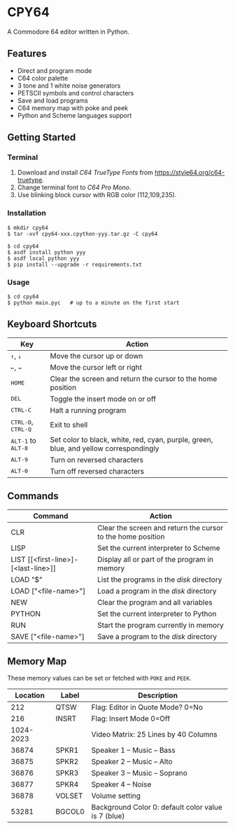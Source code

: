 # CPY64

A Commodore 64 editor written in Python.

## Features

* Direct and program mode
* C64 color palette
* 3 tone and 1 white noise generators
* PETSCII symbols and control characters
* Save and load programs
* C64 memory map with poke and peek
* Python and Scheme languages support

## Getting Started

### Terminal

1. Download and install *C64 TrueType Fonts* from https://style64.org/c64-truetype.
2. Change terminal font to *C64 Pro Mono*.
3. Use blinking block cursor with RGB color (112,109,235).

### Installation

    $ mkdir cpy64
    $ tar -xvf cpy64-xxx.cpython-yyy.tar.gz -C cpy64

    $ cd cpy64
    $ asdf install python yyy
    $ asdf local python yyy
    $ pip install --upgrade -r requirements.txt

### Usage

    $ cd cpy64
    $ python main.pyc   # up to a minute on the first start

## Keyboard Shortcuts

Key                                  | Action
------------------------------------ | --------------------------------------------
<kbd>↑</kbd>, <kbd>↓</kbd>         | Move the cursor up or down
<kbd>←</kbd>, <kbd>→</kbd>         | Move the cursor left or right
<kbd>HOME</kbd>                      | Clear the screen and return the cursor to the home position
<kbd>DEL</kbd>                       | Toggle the insert mode on or off
<kbd>CTRL-C</kbd>                    | Halt a running program
<kbd>CTRL-D</kbd>, <kbd>CTRL-Q</kbd> | Exit to shell
<kbd>ALT-1</kbd> to <kbd>ALT-8</kbd>    | Set color to black, white, red, cyan, purple, green, blue, and yellow correspondingly
<kbd>ALT-9</kbd>                     | Turn on reversed characters
<kbd>ALT-0</kbd>                     | Turn off reversed characters

## Commands

Command                                 | Action
--------------------------------------- | --------------------------------------------
CLR                                     | Clear the screen and return the cursor to the home position
LISP                                    | Set the current interpreter to Scheme
LIST [[\<first-line\>]-[\<last-line\>]] | Display all or part of the program in memory
LOAD "$"                                | List the programs in the *disk* directory
LOAD ["\<file-name\>"]                  | Load a program in the *disk* directory
NEW                                     | Clear the program and all variables
PYTHON                                  | Set the current interpreter to Python
RUN                                     | Start the program currently in memory
SAVE ["\<file-name\>"]                  | Save a program to the *disk* directory

## Memory Map

These memory values can be set or fetched with `POKE` and `PEEK`.

Location  | Label  | Description
--------- | ------ | --------------------------------------
212       | QTSW   | Flag: Editor in Quote Mode? 0=No
216       | INSRT  | Flag: Insert Mode 0=Off
1024-2023 |        | Video Matrix: 25 Lines by 40 Columns
36874     | SPKR1  | Speaker 1 – Music – Bass
36875     | SPKR2  | Speaker 2 – Music – Alto
36876     | SPKR3  | Speaker 3 – Music – Soprano
36877     | SPKR4  | Speaker 4 – Noise
36878     | VOLSET | Volume setting
53281     | BGCOL0 | Background Color 0: default color value is 7 (blue)
